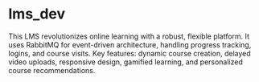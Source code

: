 # lms_dev
This LMS revolutionizes online learning with a robust, flexible platform. It uses RabbitMQ for event-driven architecture, handling progress tracking, logins, and course visits. Key features: dynamic course creation, delayed video uploads, responsive design, gamified learning, and personalized course recommendations.
